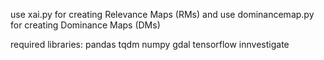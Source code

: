 use xai.py for creating Relevance Maps (RMs) and
use dominancemap.py for creating Dominance Maps (DMs)

required libraries:
pandas
tqdm
numpy
gdal
tensorflow
innvestigate
